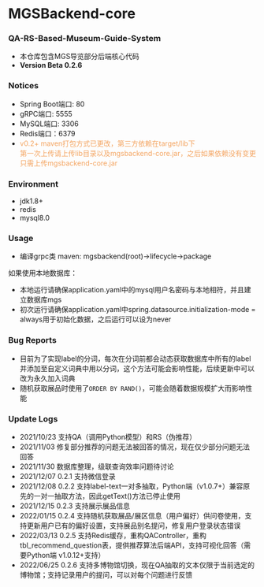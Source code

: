 # MGSBackend-core

### QA-RS-Based-Museum-Guide-System
- 本仓库包含MGS导览部分后端核心代码
- **Version Beta 0.2.6**

### Notices
- Spring Boot端口: 80
- gRPC端口: 5555
- MySQL端口: 3306
- Redis端口：6379
- <span style="color: sandybrown"> v0.2+ maven打包方式已更改，第三方依赖在target/lib下<br>第一次上传请上传lib目录以及mgsbackend-core.jar，之后如果依赖没有变更只需上传mgsbackend-core.jar</span>

### Environment

- jdk1.8+
- redis
- mysql8.0


### Usage
- 编译grpc类 maven: mgsbackend(root)->lifecycle->package
  
如果使用本地数据库：

- 本地运行请确保application.yaml中的mysql用户名密码与本地相符，并且建立数据库mgs
- 初次运行请确保application.yaml中spring.datasource.initialization-mode = always用于初始化数据，之后运行可以设为never


### Bug Reports
- 目前为了实现label的分词，每次在分词前都会动态获取数据库中所有的label并添加至自定义词典中用以分词，这个方法可能会影响性能，后续更新中可以改为永久加入词典
- 随机获取展品时使用了`ORDER BY RAND()`，可能会随着数据规模扩大而影响性能

### Update Logs
- 2021/10/23 支持QA（调用Python模型）和RS（伪推荐）
- 2021/11/03 修复部分推荐的问题无法被回答的情况，现在仅少部分问题无法回答
- 2021/11/30 数据库整理，级联查询效率问题待讨论
- 2021/12/07 0.2.1 支持微信登录
- 2021/12/08 0.2.2 支持label-text一对多抽取，Python端（v1.0.7+）兼容原先的一对一抽取方法，因此getText()方法已停止使用
- 2021/12/15 0.2.3 支持展示展品信息
- 2022/01/15 0.2.4 支持随机获取展品/展区信息（用户偏好）供问卷使用，支持更新用户已有的偏好设置，支持展品别名提问，修复用户登录状态错误
- 2022/03/13 0.2.5 支持Redis缓存，重构QAController，重构tbl_recommend_question表，提供推荐算法后端API，支持可视化回答（需要Python端 v1.0.12+支持）
- 2022/06/25 0.2.6 支持多博物馆切换，现在QA抽取的文本仅限于当前选定的博物馆；支持记录用户的提问，可以对每个问题进行反馈